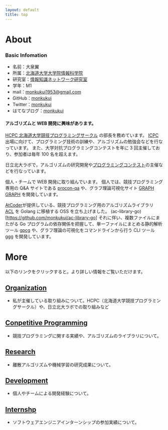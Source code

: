 ```yaml
---
layout: default
title: top
---
```


# About

### Basic Infomation
- 名前：大泉翼
- 所属：[北海道大学大学院情報科学院](https://www.ist.hokudai.ac.jp/)
- 研究室：[情報知識ネットワーク研究室](http://www-ikn.ist.hokudai.ac.jp/)
- 学年：M1
- mail：monkukui1953@gmail.com
- GitHub：[monkukui](https://github.com/monkukui/)
- Twitter：[monkukui](https://twitter.com/monkukui2/)
- はてなブログ：[monkukui](https://monkukui.hatenablog.com/)

#### アルゴリズムと WEB 開発に興味があります。

[HCPC 北海道大学競技プログラミングサークル](https://hcpc-hokudai.github.io/) の部長を務めています。
[ICPC](https://icpc.iisf.or.jp) 出場に向けて、プログラミング技術の訓練や、アルゴリズムの勉強会などを行なっています。
また、大学対抗プログラミングコンテストを年に 3 回主催しており、参加者は毎年 100 名を超えます。

日立北大ラボで，アルゴリズムの研究開発や[プログラミングコンテスト](https://www.es.hokudai.ac.jp/news/2019-11-01-hitachi/)の主催などを行なっています。

個人・チームで WEB 開発に取り組んでいます。
個人では、競技プログラミング専用の Q&A サイトである [procon-qa](https://procon-qa.herokuapp.com/) や、グラフ理論可視化サイト [GRAPH GRAPH](https://hello-world-494ec.firebaseapp.com) を開発しています。

[AtCoder](https://atcoder.jp)が提供している、競技プログラミング用のアルゴリズムライブラリ [ACL](https://atcoder.jp/posts/517) を Golang に移植する OSS を立ち上げました。
(ac-library-go)[https://github.com/monkukui/ac-library-go]
それに伴い、複数ファイルにまたがる Go プログラムの依存関係を把握して、単一ファイルにまとめる静的解析ツール [gpcg](https://github.com/monkukui/gpcg) や、グラフ理論の可視化をコマンドラインから行う CLI ツール [ggg](https://github.com/monkukui/ggg) を開発しています。

# More

以下のリンクをクリックすると。より詳しい情報をご覧いただけます。

## [Organization](organization)
- 私が主催している取り組みについて。HCPC（北海道大学競技プログラミングサークル）や、日立北大ラボでの取り組みなど

## [Conpetitive Programming](conpetitive_programming/)
- 競技プログラミングに関する実績や、アルゴリズムのライブラリについて。

## [Research](research/)
- 離散アルゴリズムや機械学習の研究成果について。

## [Development](web_development/)
- 個人やチームによる開発経験について。

## [Internshp](internship/)
- ソフトウェアエンジニアインターンシップの参加実績について。
